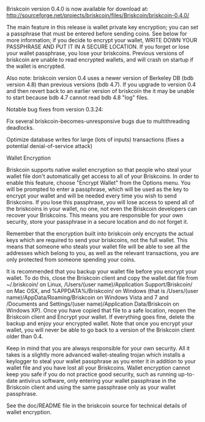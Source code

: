 Briskcoin version 0.4.0 is now available for download at:
http://sourceforge.net/projects/briskcoin/files/Briskcoin/briskcoin-0.4.0/

The main feature in this release is wallet private key encryption;
you can set a passphrase that must be entered before sending coins.
See below for more information; if you decide to encrypt your wallet,
WRITE DOWN YOUR PASSPHRASE AND PUT IT IN A SECURE LOCATION. If you
forget or lose your wallet passphrase, you lose your briskcoins.
Previous versions of briskcoin are unable to read encrypted wallets,
and will crash on startup if the wallet is encrypted.

Also note: briskcoin version 0.4 uses a newer version of Berkeley DB
(bdb version 4.8) than previous versions (bdb 4.7). If you upgrade
to version 0.4 and then revert back to an earlier version of briskcoin
the it may be unable to start because bdb 4.7 cannot read bdb 4.8
"log" files.


Notable bug fixes from version 0.3.24:

Fix several briskcoin-becomes-unresponsive bugs due to multithreading
deadlocks.

Optimize database writes for large (lots of inputs) transactions
(fixes a potential denial-of-service attack)


Wallet Encryption

Briskcoin supports native wallet encryption so that people who steal your
wallet file don't automatically get access to all of your Briskcoins.
In order to enable this feature, choose "Encrypt Wallet" from the
Options menu.  You will be prompted to enter a passphrase, which
will be used as the key to encrypt your wallet and will be needed
every time you wish to send Briskcoins.  If you lose this passphrase,
you will lose access to spend all of the briskcoins in your wallet,
no one, not even the Briskcoin developers can recover your Briskcoins.
This means you are responsible for your own security, store your
passphrase in a secure location and do not forget it.

Remember that the encryption built into briskcoin only encrypts the
actual keys which are required to send your briskcoins, not the full
wallet.  This means that someone who steals your wallet file will
be able to see all the addresses which belong to you, as well as the
relevant transactions, you are only protected from someone spending
your coins.

It is recommended that you backup your wallet file before you
encrypt your wallet.  To do this, close the Briskcoin client and
copy the wallet.dat file from ~/.briskcoin/ on Linux, /Users/(user
name)/Application Support/Briskcoin/ on Mac OSX, and %APPDATA%/Briskcoin/
on Windows (that is /Users/(user name)/AppData/Roaming/Briskcoin on
Windows Vista and 7 and /Documents and Settings/(user name)/Application
Data/Briskcoin on Windows XP).  Once you have copied that file to a
safe location, reopen the Briskcoin client and Encrypt your wallet.
If everything goes fine, delete the backup and enjoy your encrypted
wallet.  Note that once you encrypt your wallet, you will never be
able to go back to a version of the Briskcoin client older than 0.4.

Keep in mind that you are always responsible for your own security.
All it takes is a slightly more advanced wallet-stealing trojan which
installs a keylogger to steal your wallet passphrase as you enter it
in addition to your wallet file and you have lost all your Briskcoins.
Wallet encryption cannot keep you safe if you do not practice
good security, such as running up-to-date antivirus software, only
entering your wallet passphrase in the Briskcoin client and using the
same passphrase only as your wallet passphrase.

See the doc/README file in the briskcoin source for technical details
of wallet encryption.
